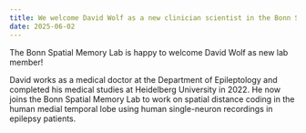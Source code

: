 ```yaml
---
title: We welcome David Wolf as a new clinician scientist in the Bonn Spatial Memory Lab
date: 2025-06-02
---
```


The Bonn Spatial Memory Lab is happy to welcome David Wolf as new lab member!

<!--more-->

David works as a medical doctor at the Department of Epileptology and completed his medical studies at Heidelberg University in 2022. He now joins the Bonn Spatial Memory Lab to work on spatial distance coding in the human medial temporal lobe using human single-neuron recordings in epilepsy patients.
